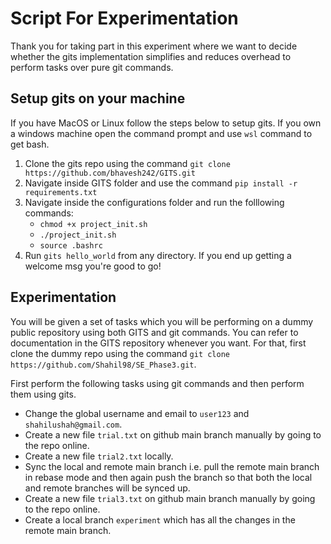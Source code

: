 # Script For Experimentation

Thank you for taking part in this experiment where we want to decide whether the gits implementation simplifies and reduces overhead to perform tasks over pure git commands.

## Setup gits on your machine

If you have MacOS or Linux follow the steps below to setup gits. If you own a windows machine open the command prompt and use `wsl` command to get bash. 

1. Clone the gits repo using the command ` git clone https://github.com/bhavesh242/GITS.git `
2. Navigate inside GITS folder and use the command ` pip install -r requirements.txt `
3. Navigate inside the configurations folder and run the folllowing commands: <br/>
   - ` chmod +x project_init.sh `
   - ` ./project_init.sh `
   - ` source .bashrc `
4. Run `gits hello_world` from any directory. If you end up getting a welcome msg you're good to go! <br/>

## Experimentation

You will be given a set of tasks which you will be performing on a dummy public repository using both GITS and git commands. You can refer to documentation in the GITS repository whenever you want. For that, first clone the dummy repo using the command ` git clone https://github.com/Shahil98/SE_Phase3.git `.

First perform the following tasks using git commands and then perform them using gits.
- Change the global username and email to `user123` and `shahilushah@gmail.com`.
- Create a new file `trial.txt` on github main branch manually by going to the repo online.
- Create a new file `trial2.txt` locally.
- Sync the local and remote main branch i.e. pull the remote main branch in rebase mode and then again push the branch so that both the local and remote branches will be synced up.
- Create a new file `trial3.txt` on github main branch manually by going to the repo online.
- Create a local branch `experiment` which has all the changes in the remote main branch.
